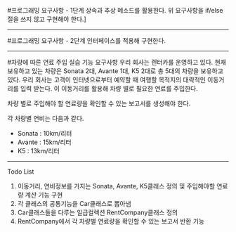 #프로그래밍 요구사항 - 1단계
상속과 추상 메소드를 활용한다.
위 요구사항을 if/else 절을 쓰지 않고 구현해야 한다.]

---

#프로그래밍 요구사항 - 2단계
인터페이스를 적용해 구현한다.

---

#차량에 따른 연료 주입 실습
기능 요구사항
우리 회사는 렌터카를 운영하고 있다. 현재 보유하고 있는 차량은 Sonata 2대, Avante 1대, K5 2대로 총 5대의 차량을 보유하고 있다.
우리 회사는 고객이 인터넷으로부터 예약할 때 여행할 목적지의 대략적인 이동거리를 입력 받는다. 이 이동거리를 활용해 차량 별로 필요한 연료를 주입한다.

차량 별로 주입해야 할 연료량을 확인할 수 있는 보고서를 생성해야 한다.

각 차량별 연비는 다음과 같다.
* Sonata : 10km/리터
* Avante : 15km/리터
* K5 : 13km/리터

---

Todo List
1. 이동거리, 연비정보를 가지는 Sonata, Avante, K5클래스 정의 및 주입해야할 연료량 계산 기능 구현
2. 각 클래스의 공통기능을 Car클래스로 뽑아냄
3. Car클래스들을 다루는 일급컬렉션 RentCompany클래스 정의
4. RentCompany에서 각 차량별 연료량을 확인할 수 있는 보고서 반환 기능
